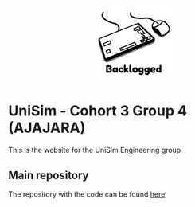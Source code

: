 <p align="center">
  <img style="width:30%;height:30%" src="images/backlogged.png" alt="Backlogged logo"/>
</p>

# UniSim - Cohort 3 Group 4 (AJAJARA)

This is the website for the UniSim Engineering group

## Main repository

The repository with the code can be found [here](https://github.com/eng1g4/assessment2)
